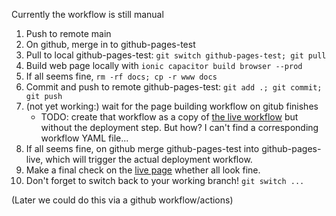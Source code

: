 Currently the workflow is still manual
1. Push to remote main
2. On github, merge in to github-pages-test
3. Pull to local github-pages-test: `git switch github-pages-test; git pull`
4. Build web page locally with `ionic capacitor build browser --prod`
5. If all seems fine, `rm -rf docs; cp -r www docs`
6. Commit and push to remote github-pages-test: `git add .; git commit; git push`
7. (not yet working:) wait for the page building workflow on gitub finishes 
    - TODO: create that workflow as a copy of [the live workflow](https://github.com/pik-gane/vodle/actions/workflows/pages/pages-build-deployment) but without the deployment step. But how? I can't find a corresponding workflow YAML file...
8. If all seems fine, on github merge github-pages-test into github-pages-live, which will trigger the actual deployment workflow.
9. Make a final check on the [live page](http://vodle.it) whether all look fine.
10. Don't forget to switch back to your working branch! `git switch ...`


(Later we could do this via a github workflow/actions)
